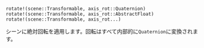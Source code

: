 ```
rotate!(scene::Transformable, axis_rot::Quaternion)
rotate!(scene::Transformable, axis_rot::AbstractFloat)
rotate!(scene::Transformable, axis_rot...)
```

シーンに絶対回転を適用します。回転はすべて内部的に`Quaternion`に変換されます。
